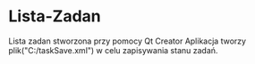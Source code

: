 # Lista-Zadan
Lista zadan stworzona przy pomocy Qt Creator
Aplikacja tworzy plik("C:/taskSave.xml") w celu zapisywania stanu zadań.
